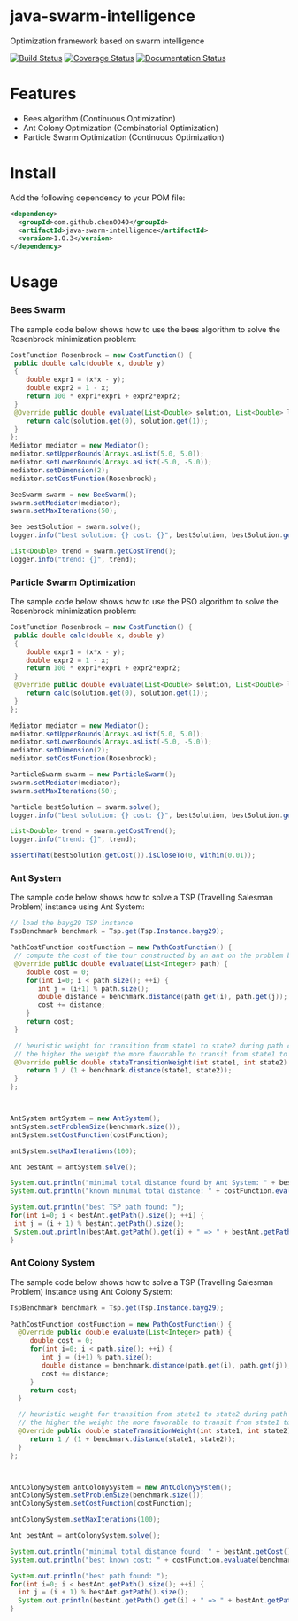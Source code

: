 # java-swarm-intelligence

Optimization framework based on swarm intelligence

[![Build Status](https://travis-ci.org/chen0040/java-swarm-intelligence.svg?branch=master)](https://travis-ci.org/chen0040/java-swarm-intelligence) [![Coverage Status](https://coveralls.io/repos/github/chen0040/java-swarm-intelligence/badge.svg?branch=master)](https://coveralls.io/github/chen0040/java-swarm-intelligence?branch=master) [![Documentation Status](https://readthedocs.org/projects/java-swarm-intelligence/badge/?version=latest)](http://java-swarm-intelligence.readthedocs.io/en/latest/?badge=latest)


# Features

* Bees algorithm (Continuous Optimization)
* Ant Colony Optimization (Combinatorial Optimization)
* Particle Swarm Optimization (Continuous Optimization)

# Install

Add the following dependency to your POM file:

```xml
<dependency>
  <groupId>com.github.chen0040</groupId>
  <artifactId>java-swarm-intelligence</artifactId>
  <version>1.0.3</version>
</dependency>
```

# Usage

### Bees Swarm 

The sample code below shows how to use the bees algorithm to solve the Rosenbrock minimization problem:

```java
CostFunction Rosenbrock = new CostFunction() {
 public double calc(double x, double y)
 {
    double expr1 = (x*x - y);
    double expr2 = 1 - x;
    return 100 * expr1*expr1 + expr2*expr2;
 }
 @Override public double evaluate(List<Double> solution, List<Double> lowerBounds, List<Double> upperBounds) {
    return calc(solution.get(0), solution.get(1));
 }
};
Mediator mediator = new Mediator();
mediator.setUpperBounds(Arrays.asList(5.0, 5.0));
mediator.setLowerBounds(Arrays.asList(-5.0, -5.0));
mediator.setDimension(2);
mediator.setCostFunction(Rosenbrock);

BeeSwarm swarm = new BeeSwarm();
swarm.setMediator(mediator);
swarm.setMaxIterations(50);

Bee bestSolution = swarm.solve();
logger.info("best solution: {} cost: {}", bestSolution, bestSolution.getCost());

List<Double> trend = swarm.getCostTrend();
logger.info("trend: {}", trend);
```

### Particle Swarm Optimization

The sample code below shows how to use the PSO algorithm to solve the Rosenbrock minimization problem:

```java
CostFunction Rosenbrock = new CostFunction() {
 public double calc(double x, double y)
 {
    double expr1 = (x*x - y);
    double expr2 = 1 - x;
    return 100 * expr1*expr1 + expr2*expr2;
 }
 @Override public double evaluate(List<Double> solution, List<Double> lowerBounds, List<Double> upperBounds) {
    return calc(solution.get(0), solution.get(1));
 }
};

Mediator mediator = new Mediator();
mediator.setUpperBounds(Arrays.asList(5.0, 5.0));
mediator.setLowerBounds(Arrays.asList(-5.0, -5.0));
mediator.setDimension(2);
mediator.setCostFunction(Rosenbrock);

ParticleSwarm swarm = new ParticleSwarm();
swarm.setMediator(mediator);
swarm.setMaxIterations(50);

Particle bestSolution = swarm.solve();
logger.info("best solution: {} cost: {}", bestSolution, bestSolution.getCost());

List<Double> trend = swarm.getCostTrend();
logger.info("trend: {}", trend);

assertThat(bestSolution.getCost()).isCloseTo(0, within(0.01));
```

### Ant System

The sample code below shows how to solve a TSP (Travelling Salesman Problem) instance using Ant System:
 
 ```java
 // load the bayg29 TSP instance
 TspBenchmark benchmark = Tsp.get(Tsp.Instance.bayg29);
 
PathCostFunction costFunction = new PathCostFunction() {
  // compute the cost of the tour constructed by an ant on the problem bayg29
  @Override public double evaluate(List<Integer> path) {
     double cost = 0;
     for(int i=0; i < path.size(); ++i) {
        int j = (i+1) % path.size();
        double distance = benchmark.distance(path.get(i), path.get(j));
        cost += distance;
     }
     return cost;
  }

  // heuristic weight for transition from state1 to state2 during path construction
  // the higher the weight the more favorable to transit from state1 to state2
  @Override public double stateTransitionWeight(int state1, int state2) {
     return 1 / (1 + benchmark.distance(state1, state2));
  }
};



AntSystem antSystem = new AntSystem();
antSystem.setProblemSize(benchmark.size());
antSystem.setCostFunction(costFunction);

antSystem.setMaxIterations(100);

Ant bestAnt = antSystem.solve();

System.out.println("minimal total distance found by Ant System: " + bestAnt.getCost());
System.out.println("known minimal total distance: " + costFunction.evaluate(benchmark.optTour()));

System.out.println("best TSP path found: ");
for(int i=0; i < bestAnt.getPath().size(); ++i) {
  int j = (i + 1) % bestAnt.getPath().size();
  System.out.println(bestAnt.getPath().get(i) + " => " + bestAnt.getPath().get(j));
}
```
 
 ### Ant Colony System
 
 The sample code below shows how to solve a TSP (Travelling Salesman Problem) instance using Ant Colony System:
  
```java
TspBenchmark benchmark = Tsp.get(Tsp.Instance.bayg29);
 
PathCostFunction costFunction = new PathCostFunction() {
  @Override public double evaluate(List<Integer> path) {
     double cost = 0;
     for(int i=0; i < path.size(); ++i) {
        int j = (i+1) % path.size();
        double distance = benchmark.distance(path.get(i), path.get(j));
        cost += distance;
     }
     return cost;
  }

  // heuristic weight for transition from state1 to state2 during path construction
  // the higher the weight the more favorable to transit from state1 to state2
  @Override public double stateTransitionWeight(int state1, int state2) {
     return 1 / (1 + benchmark.distance(state1, state2));
  }
};



AntColonySystem antColonySystem = new AntColonySystem();
antColonySystem.setProblemSize(benchmark.size());
antColonySystem.setCostFunction(costFunction);

antColonySystem.setMaxIterations(100);

Ant bestAnt = antColonySystem.solve();

System.out.println("minimal total distance found: " + bestAnt.getCost());
System.out.println("best known cost: " + costFunction.evaluate(benchmark.optTour()));

System.out.println("best path found: ");
for(int i=0; i < bestAnt.getPath().size(); ++i) {
  int j = (i + 1) % bestAnt.getPath().size();
  System.out.println(bestAnt.getPath().get(i) + " => " + bestAnt.getPath().get(j));
}
```


